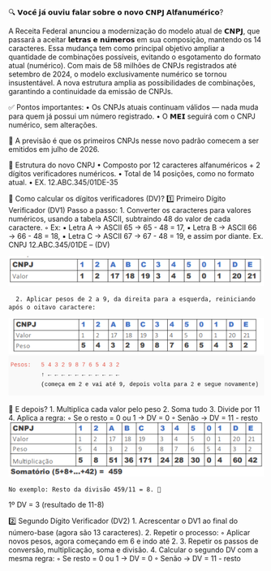 🔍 𝗩𝗼𝗰𝗲̂ 𝗷𝗮́ 𝗼𝘂𝘃𝗶𝘂 𝗳𝗮𝗹𝗮𝗿 𝘀𝗼𝗯𝗿𝗲 𝗼 𝗻𝗼𝘃𝗼 𝗖𝗡𝗣𝗝 𝗔𝗹𝗳𝗮𝗻𝘂𝗺𝗲́𝗿𝗶𝗰𝗼?

A Receita Federal anunciou a modernização do modelo atual de 𝗖𝗡𝗣𝗝, que passará a aceitar 𝗹𝗲𝘁𝗿𝗮𝘀 𝗲 𝗻𝘂́𝗺𝗲𝗿𝗼𝘀 em sua composição, mantendo os 14 caracteres. Essa mudança tem como principal objetivo ampliar a quantidade de combinações possíveis, evitando o esgotamento do formato atual (numérico).
Com mais de 58 milhões de CNPJs registrados até setembro de 2024, o modelo exclusivamente numérico se tornou insustentável. A nova estrutura amplia  as possibilidades de combinações, garantindo a continuidade da emissão de CNPJs.

✅ Pontos importantes:
• Os CNPJs atuais continuam válidos — nada muda para quem já possui um número registrado.
• O 𝗠𝗘𝗜 seguirá com o CNPJ numérico, sem alterações.

📅 A previsão é que os primeiros CNPJs nesse novo padrão comecem a ser emitidos em julho de 2026.

📌 Estrutura do novo CNPJ
•  Composto por 12 caracteres alfanuméricos + 2 dígitos verificadores numéricos.
• Total de 14 posições, como no formato atual.
• EX. 12.ABC.345/01DE-35

🔢 Como calcular os dígitos verificadores (DV)?
  1️⃣ Primeiro Dígito Verificador (DV1)
    Passo a passo:
      1. Converter os caracteres para valores numéricos, usando a tabela ASCII, subtraindo 48 do valor de cada caractere.
        ◦ Ex:
            ▪ Letra A → ASCII 65 → 65 - 48 = 17,
            ▪ Letra B → ASCII 66 → 66 - 48 = 18, 
            ▪ Letra C → ASCII 67 → 67 - 48 = 19, e assim por diante.
	        Ex. CNPJ 12.ABC.345/01DE – (DV)

![novocnpj](https://github.com/Fernando8312/novocnpj/blob/main/Telas/01.png)

      2. Aplicar pesos de 2 a 9, da direita para a esquerda, reiniciando após o oitavo caractere:
![novocnpj](https://github.com/Fernando8312/novocnpj/blob/main/Telas/02.png)
![novocnpj](https://github.com/Fernando8312/novocnpj/blob/main/Telas/03.png)

  🧮 E depois?
    1. Multiplica cada valor pelo peso
    2. Soma tudo
    3. Divide por 11
    4. Aplica a regra:
      ◦ Se o resto = 0 ou 1 → DV = 0
      ◦ Senão → DV = 11 - resto
![novocnpj](https://github.com/Fernando8312/novocnpj/blob/main/Telas/04.png)

    No exemplo: Resto da divisão 459/11 = 8. 
1º DV = 3 (resultado de 11-8)

2️⃣ Segundo Dígito Verificador (DV2)
    1. Acrescentar o DV1 ao final do número-base (agora são 13 caracteres).
    2. Repetir o processo:
        ◦ Aplicar novos pesos, agora começando em 6 e indo até 2.
    3. Repetir os passos de conversão, multiplicação, soma e divisão.
    4. Calcular o segundo DV com a mesma regra:
        ◦ Se resto = 0 ou 1 → DV = 0
        ◦ Senão → DV = 11 - resto